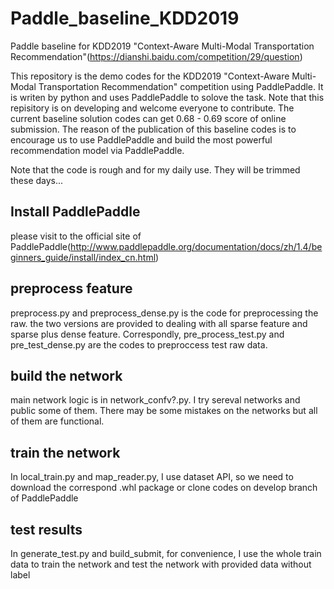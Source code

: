 # Paddle_baseline_KDD2019
Paddle baseline for KDD2019 "Context-Aware Multi-Modal Transportation Recommendation"(https://dianshi.baidu.com/competition/29/question)

This repository is the demo codes for the  KDD2019 "Context-Aware Multi-Modal Transportation Recommendation" competition using PaddlePaddle. It is writen by python and uses PaddlePaddle to solove the task. Note that this repisitory is on developing and welcome everyone to contribute. The current baseline solution codes can get 0.68 - 0.69 score of online submission. 
The reason of the publication of this baseline codes is to encourage us to use PaddlePaddle and build the most powerful recommendation model via PaddlePaddle.

Note that the code is rough and for my daily use. They will be trimmed these days...
## Install PaddlePaddle
please visit to the official site of PaddlePaddle(http://www.paddlepaddle.org/documentation/docs/zh/1.4/beginners_guide/install/index_cn.html) 
## preprocess feature
preprocess.py and preprocess_dense.py is the code for preprocessing the raw. the two versions are provided to dealing with all sparse feature and sparse plus dense feature. Correspondly, pre_process_test.py and pre_test_dense.py are the codes to preproccess test raw data. 

## build the network
main network logic is in network_confv?.py. I try sereval networks and public some of them. There may be some mistakes on the networks but all of them are functional. 

## train the network
In local_train.py and map_reader.py, I use dataset API, so we need to download the correspond .whl package or clone codes on develop branch of PaddlePaddle

## test results
In generate_test.py and build_submit, for convenience, I use the whole train data to train the network and test the network with provided data without label



